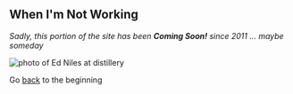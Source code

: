 ## When I'm Not Working

_Sadly, this portion of the site has been **Coming Soon!** since 2011 ... maybe someday_

![photo of Ed Niles at distillery](https://edniles.com/images/left_photo.jpg)


Go [back](/index.html) to the beginning
